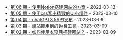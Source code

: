 * [第 06 期 - 使用Notion搭建网站的方案](https://zweekly.zsh.im/posts/06-使用Notion搭建网站的方案) - 2023-03-13
* [第 05 期 - 使用css写出精致的UI小组件](https://zweekly.zsh.im/posts/05-使用css写出精致的UI小组件) - 2023-03-10
* [第 04 期 - chatGPT3.5API发布](https://zweekly.zsh.im/posts/04-chatGPT3.5API发布) - 2023-03-09
* [第 03 期 - 建站能用到的免费工具](https://zweekly.zsh.im/posts/03-建站能用到的免费工具) - 2023-03-09
* [第 02 期 - 如何使用本项目搭建网站？](https://zweekly.zsh.im/posts/02-如何使用本项目搭建网站？) - 2023-03-09
